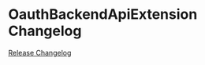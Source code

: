 # OauthBackendApiExtension Changelog

[Release Changelog](https://github.com/spryker/oauth-backend-api-extension/releases)
